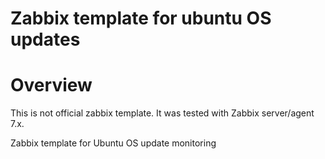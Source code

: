 # Zabbix template for ubuntu OS updates

# Overview
This is not official zabbix template.
It was tested with Zabbix server/agent 7.x.

Zabbix template for Ubuntu OS update monitoring
